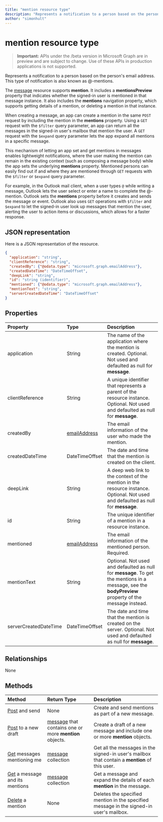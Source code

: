 ```yaml
---
title: "mention resource type"
description: "Represents a notification to a person based on the person's email address."
author: "simonhult"
---
```


# mention resource type

> **Important:** APIs under the /beta version in Microsoft Graph are in preview and are subject to change. Use of these APIs in production applications is not supported.

Represents a notification to a person based on the person's email address. This type of notification is also known as @-mentions.

The [message](../resources/message.md) resource supports **mention**. It includes a
**mentionsPreview** property that indicates whether the signed-in user is mentioned in that message instance. It also
includes the **mentions** navigation property, which supports getting details of a mention, or deleting a mention in that instance.

When creating a message, an app can create a mention in the same `POST` request by including the mention in 
the **mentions** property. Using a `GET` request with the `$filter` query parameter, an app can return 
all the messages in the signed-in user's mailbox that mention the user. A `GET` request with
the `$expand` query parameter lets the app expand all mentions in a specific message.

This mechanism of letting an app set and get mentions in messages enables lightweight notifications, where the
user making the mention can remain in the existing context (such as composing a message body) while the app sets 
the underlying **mentions** property. Mentioned persons can easily find out if and where they are mentioned 
through `GET` requests with the `$filter` or `$expand` query parameter.  

For example, in the Outlook mail client, when a user types `@` while writing a message, 
Outlook lets the user select or enter a name to complete the @-mention. Outlook sets the **mentions** property before it creates and sends the message or event. Outlook also uses `GET` operations with `$filter` and `$expand` to let the 
signed-in user look up messages that mention the user, alerting the user to action items 
or discussions, which allows for a faster response.


## JSON representation

Here is a JSON representation of the resource.

<!-- {
  "blockType": "resource",
  "optionalProperties": [

  ],
  "@odata.type": "microsoft.graph.mention"
}-->

```json
{
  "application": "string",
  "clientReference": "string",
  "createdBy": {"@odata.type": "microsoft.graph.emailAddress"},
  "createdDateTime": "DateTimeOffset",
  "deepLink": "string",
  "id": "string (identifier)",
  "mentioned": {"@odata.type": "microsoft.graph.emailAddress"},
  "mentionText": "string",
  "serverCreatedDateTime": "DateTimeOffset"
}

```
## Properties
| Property	   | Type	|Description|
|:---------------|:--------|:----------|
|application | String | The name of the application where the mention is created. Optional. Not used and defaulted as null for **message**. |
|clientReference | String | A unique identifier that represents a parent of the resource instance. Optional. Not used and defaulted as null for **message**. |
|createdBy  | [emailAddress](../resources/emailaddress.md) | The email information of the user who made the mention. |
|createdDateTime  |DateTimeOffset |The date and time that the mention is created on the client. |
|deepLink | String | A deep web link to the context of the mention in the resource instance. Optional. Not used and defaulted as null for **message**. |
|id | String| The unique identifier of a mention in a resource instance.|
|mentioned | [emailAddress](../resources/emailaddress.md) | The email information of the mentioned person. Required. |
|mentionText | String | Optional. Not used and defaulted as null for **message**. To get the mentions in a message, see the **bodyPreview** property of the message instead. |
|serverCreatedDateTime | DateTimeOffset | The date and time that the mention is created on the server. Optional. Not used and defaulted as null for **message**. |

## Relationships
None


## Methods

| Method		   | Return Type	|Description|
|:---------------|:--------|:----------|
|[Post](../api/user-sendmail.md#request-2) and send | None | Create and send mentions as part of a new message.|
|[Post](../api/user-post-messages.md#request-2) to a new draft | [message](../resources/message.md) that contains one or more **mention** objects. | Create a draft of a new message and include one or more **mention** objects.|
|[Get](../api/user-list-messages.md#request-2) messages mentioning me | [message](../resources/message.md) collection | Get all the messages in the signed-in user's mailbox that contain a **mention** of this user.|
|[Get](../api/message-get.md#request-2) a message and its mentions | [message](../resources/message.md) collection | Get a message and expand the details of each **mention** in the message.|
|[Delete](../api/message-delete.md#request-2) a mention | None |Deletes the specified mention in the specified message in the signed-in user's mailbox. |

<!-- uuid: 8fcb5dbc-d5aa-4681-8e31-b001d5168d79
2015-10-25 14:57:30 UTC -->
<!-- {
  "type": "#page.annotation",
  "description": "mention resource",
  "keywords": "",
  "section": "documentation",
  "tocPath": ""
}-->